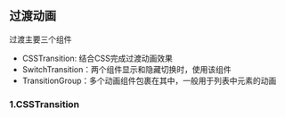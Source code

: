 ## 过渡动画

过渡主要三个组件
- CSSTransition: 结合CSS完成过渡动画效果
- SwitchTransition：两个组件显示和隐藏切换时，使用该组件
- TransitionGroup：多个动画组件包裹在其中，一般用于列表中元素的动画

### 1.CSSTransition

